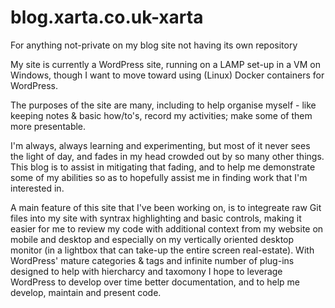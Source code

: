 # blog.xarta.co.uk-xarta
For anything not-private on my blog site not having its own repository

My site is currently a WordPress site, running on a LAMP set-up in a VM on Windows, though I want to move toward using (Linux) Docker containers for WordPress.

The purposes of the site are many, including to help organise myself - like keeping notes & basic how/to's, record my activities; make some of them more presentable.

I'm always, always learning and experimenting, but most of it never sees the light of day, and fades in my head crowded out by so many other things.  
This blog is to assist in mitigating that fading, and to help me demonstrate some of my abilities so as to hopefully assist me in finding work that I'm interested in.

A main feature of this site that I've been working on, is to integreate raw Git files into my site with syntrax highlighting and basic controls, making it easier for
me to review my code with additional context from my website on mobile and desktop and especially on my vertically oriented desktop monitor (in a lightbox that can
take-up the entire screen real-estate).  With WordPress' mature categories & tags and infinite number of plug-ins designed to help with hiercharcy and taxomony 
I hope to leverage WordPress to develop over time better documentation, and to help me develop, maintain and present code.
